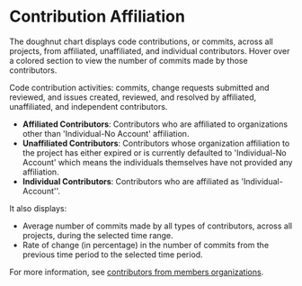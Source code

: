 # Contribution Affiliation

The doughnut chart displays code contributions, or commits, across all projects, from affiliated, unaffiliated, and individual contributors. Hover over a colored section to view the number of commits made by those contributors.

Code contribution activities: commits, change requests submitted and reviewed, and issues created, reviewed, and resolved by affiliated, unaffiliated, and independent contributors.

* **Affiliated Contributors**: Contributors who are affiliated to organizations other than 'Individual-No Account' affiliation.
* **Unaffiliated Contributors**: Contributors whose organization affiliation to the project has either expired or is currently defaulted to 'Individual-No Account' which means the individuals themselves have not provided any affiliation.
* **Individual Contributors**: Contributors who are affiliated as 'Individual-Account''.

It also displays:

* Average number of commits made by all types of contributors, across all projects, during the selected time range.
* Rate of change (in percentage) in the number of commits from the previous time period to the selected time period.

For more information, see [contributors from members organizations](../all-projects/project-analytics/technical-contributors/contributor-strength/contributors-from-member-organizations.md).
